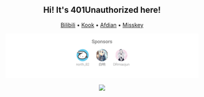 <h2 align="center">Hi! It's 401Unauthorized here!</h2>
<p align="center">
  <a href="https://4o1.to/bilibili" rel="me">Bilibili</a> •
  <a href="https://4o1.to/kook" rel="me">Kook</a> •
  <a href="https://4o1.to/afdian" rel="me">Afdian</a> •
  <a href="https://misskey.io/@401Unauthorized" rel="me">Misskey</a>
</p>

<p align="center">
  <a href="https://4o1.to/afdian">
    <img src="https://raw.githubusercontent.com/401U/sponsors/master/sponsors.svg">
  </a>
</p>

<p align="center">
<picture>
<source
  srcset="https://github-readme-stats.vercel.app/api?username=401U&include_all_commits=true&count_private=true&show_icons=true&custom_title=Github%20stats&theme=codeSTACKr"
  media="(prefers-color-scheme: dark)"
/>
<source
  srcset="https://github-readme-stats.vercel.app/api?username=401U&include_all_commits=true&count_private=true&show_icons=true&custom_title=Github%20stats&theme=swift"
  media="(prefers-color-scheme: light), (prefers-color-scheme: no-preference)"
/>
<img src="https://github-readme-stats.vercel.app/api?username=401U&include_all_commits=true&count_private=true&show_icons=true&custom_title=Github%20stats&theme=swift" />
</picture>
</p>
